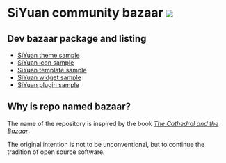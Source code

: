 # SiYuan community bazaar <a title="Hits" target="_blank" href="https://github.com/siyuan-note/bazaar"><img src="https://hits.b3log.org/siyuan-note/bazaar.svg"></a>

## Dev bazaar package and listing

* [SiYuan theme sample](https://github.com/siyuan-note/theme-sample)
* [SiYuan icon sample](https://github.com/siyuan-note/icon-sample)
* [SiYuan template sample](https://github.com/siyuan-note/template-sample)
* [SiYuan widget sample](https://github.com/siyuan-note/widget-sample)
* [SiYuan plugin sample](https://github.com/siyuan-note/plugin-sample)

## Why is repo named bazaar?

The name of the repository is inspired by the book _[The Cathedral and the Bazaar](https://en.wikipedia.org/wiki/The_Cathedral_and_the_Bazaar)_. 

The original intention is not to be unconventional, but to continue the tradition of open source software.
